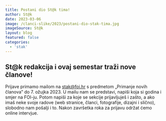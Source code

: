 ```yaml
---
title: Postani dio St@k tima!
author: St@k
date: 2023-03-06
image: /clanci-slike/2023/postani-dio-stak-tima.jpg
imageSource: St@k
layout: blog
featured: false
categories:
  - 'stak'
---
```


## St@k redakcija i ovaj semestar traži nove članove!

Prijave primamo mailom na [stak@foi.hr](mailto:stak@foi.hr) s predmetom „Primanje novih članova” do 7. ožujka 2023. U mailu nam se predstavi, napiši koja si godina i smjer na FOI-ju. Potom napiši za koje se sekcije prijavljuješ i zašto, a ako imaš neke svoje radove (web stranice, članci, fotografije, dizajni i slično), slobodno nam pošalji i to. Nakon završetka roka za prijavu održat ćemo online intervjue.